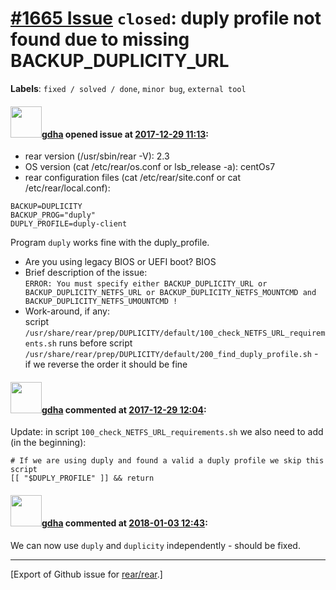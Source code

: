 [\#1665 Issue](https://github.com/rear/rear/issues/1665) `closed`: duply profile not found due to missing BACKUP\_DUPLICITY\_URL
================================================================================================================================

**Labels**: `fixed / solved / done`, `minor bug`, `external tool`

#### <img src="https://avatars.githubusercontent.com/u/888633?u=cdaeb31efcc0048d3619651aa18dd4b76e636b21&v=4" width="50">[gdha](https://github.com/gdha) opened issue at [2017-12-29 11:13](https://github.com/rear/rear/issues/1665):

-   rear version (/usr/sbin/rear -V): 2.3
-   OS version (cat /etc/rear/os.conf or lsb\_release -a): centOs7
-   rear configuration files (cat /etc/rear/site.conf or cat
    /etc/rear/local.conf):

<!-- -->

    BACKUP=DUPLICITY
    BACKUP_PROG="duply"
    DUPLY_PROFILE=duply-client

Program `duply` works fine with the duply\_profile.

-   Are you using legacy BIOS or UEFI boot? BIOS
-   Brief description of the issue:  
    `ERROR: You must specify either BACKUP_DUPLICITY_URL or BACKUP_DUPLICITY_NETFS_URL or BACKUP_DUPLICITY_NETFS_MOUNTCMD and BACKUP_DUPLICITY_NETFS_UMOUNTCMD ! `
-   Work-around, if any:  
    script
    `/usr/share/rear/prep/DUPLICITY/default/100_check_NETFS_URL_requirements.sh`
    runs before script
    `/usr/share/rear/prep/DUPLICITY/default/200_find_duply_profile.sh` -
    if we reverse the order it should be fine

#### <img src="https://avatars.githubusercontent.com/u/888633?u=cdaeb31efcc0048d3619651aa18dd4b76e636b21&v=4" width="50">[gdha](https://github.com/gdha) commented at [2017-12-29 12:04](https://github.com/rear/rear/issues/1665#issuecomment-354437690):

Update: in script `100_check_NETFS_URL_requirements.sh` we also need to
add (in the beginning):

    # If we are using duply and found a valid a duply profile we skip this script
    [[ "$DUPLY_PROFILE" ]] && return

#### <img src="https://avatars.githubusercontent.com/u/888633?u=cdaeb31efcc0048d3619651aa18dd4b76e636b21&v=4" width="50">[gdha](https://github.com/gdha) commented at [2018-01-03 12:43](https://github.com/rear/rear/issues/1665#issuecomment-355003288):

We can now use `duply` and `duplicity` independently - should be fixed.

------------------------------------------------------------------------

\[Export of Github issue for
[rear/rear](https://github.com/rear/rear).\]
